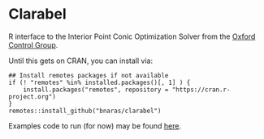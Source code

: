 # Clarabel

R interface to the Interior Point Conic Optimization Solver from the
[Oxford Control
Group](https://oxfordcontrol.github.io/ClarabelDocs/stable/).

Until this gets on CRAN, you can install via:

```
## Install remotes packages if not available
if (! "remotes" %in% installed.packages()[, 1] ) {
	install.packages("remotes", repository = "https://cran.r-project.org")
}
remotes::install_github("bnaras/clarabel")
```

Examples code to run (for now) may be found
[here](https://bnaras.github.io/clarabel/articles/clarabel.html).

